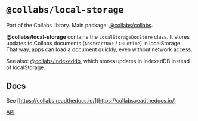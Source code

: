 # `@collabs/local-storage`

Part of the Collabs library. Main package: [@collabs/collabs](https://www.npmjs.com/package/@collabs/collabs).

**@collabs/local-storage** contains the `LocalStorageDocStore` class. It stores updates to Collabs documents (`AbstractDoc` / `CRuntime`) in localStorage. That way, apps can load a document quickly, even without network access.

See also: [@collabs/indexeddb](https://www.npmjs.com/package/@collabs/indexeddb), which stores updates in IndexedDB instead of localStorage.

## Docs

<!-- TODO: Link to specific docs page instead of whole site -->

See [https://collabs.readthedocs.io/](https://collabs.readthedocs.io/)

[API](https://collabs.readthedocs.io/en/latest/api/local-storage)
